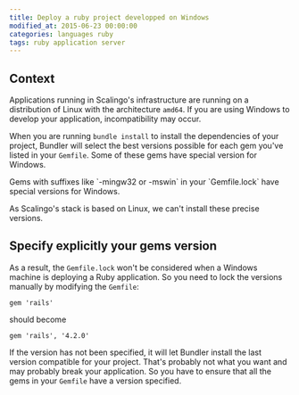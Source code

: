 ```yaml
---
title: Deploy a ruby project developped on Windows
modified_at: 2015-06-23 00:00:00
categories: languages ruby
tags: ruby application server
---
```


## Context

Applications running in Scalingo's infrastructure are running on a distribution
of Linux with the architecture `amd64`. If you are using Windows to develop
your application, incompatibility may occur.

When you are running `bundle install` to install the dependencies of your
project, Bundler will select the best versions possible for each gem you've
listed in your `Gemfile`. Some of these gems have special version for Windows.

<aside class="note">
  Gems with suffixes like `-mingw32 or -mswin` in your `Gemfile.lock` have special versions for Windows.
</aside>

As Scalingo's stack is based on Linux, we can't install these precise versions.

## Specify explicitly your gems version

As a result, the `Gemfile.lock` won't be considered when a Windows machine is
deploying a Ruby application. So you need to lock the versions manually by
modifying the `Gemfile`:

```text
gem 'rails'
```

should become

```text
gem 'rails', '4.2.0'
```

If the version has not been specified, it will let Bundler install the last version compatible for your
project. That's probably not what you want and may probably break your application. So you have to ensure
that all the gems in your `Gemfile` have a version specified.
